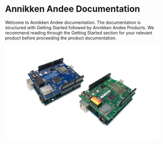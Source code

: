 # Annikken Andee Documentation

Welcome to Annikken Andee documentation. The documentation is structured with Getting Started followed by Annikken Andee Products. We recommend reading through the Getting Started section for your relevant product before proceeding the product documentation.

![](/img/gb-andee-boards.png)